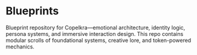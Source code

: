# Blueprints
Blueprint repository for Copelkra—emotional architecture, identity logic, persona systems, and immersive interaction design. This repo contains modular scrolls of foundational systems, creative lore, and token-powered mechanics.
